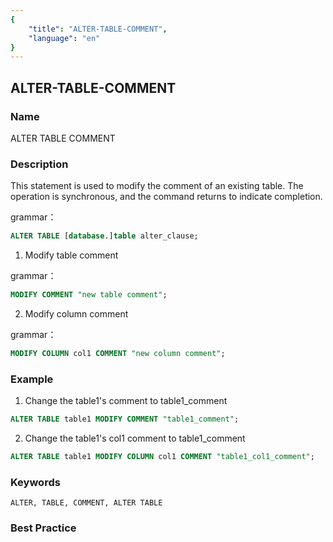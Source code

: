 ```yaml
---
{
    "title": "ALTER-TABLE-COMMENT",
    "language": "en"
}
---
```


## ALTER-TABLE-COMMENT

### Name

ALTER TABLE COMMENT

### Description

This statement is used to modify the comment of an existing table. The operation is synchronous, and the command returns to indicate completion.

grammar：

```sql
ALTER TABLE [database.]table alter_clause;
```

1. Modify table comment

grammar：

```sql
MODIFY COMMENT "new table comment";
```

2. Modify column comment

grammar：

```sql
MODIFY COLUMN col1 COMMENT "new column comment";
```

### Example

1. Change the table1's comment to table1_comment

```sql
ALTER TABLE table1 MODIFY COMMENT "table1_comment";
```

2. Change the table1's col1 comment to table1_comment

```sql
ALTER TABLE table1 MODIFY COLUMN col1 COMMENT "table1_col1_comment";
```

### Keywords

```text
ALTER, TABLE, COMMENT, ALTER TABLE
```

### Best Practice

